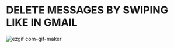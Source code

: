 # DELETE MESSAGES BY SWIPING LIKE IN GMAIL

![ezgif com-gif-maker](https://user-images.githubusercontent.com/73904502/130203250-2a888292-e6aa-4b93-bdff-068142bc8785.gif)






